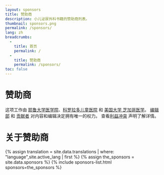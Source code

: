 ```yaml
---
layout: sponsors
title: 赞助商
description: 小儿泌尿外科书籍的赞助商列表。
thumbnail: sponsors.png
permalink: /sponsors/
lang: zh
breadcrumbs:
  - 
    title: 首页
    permalink: /
  - 
    title: 赞助商
    permalink: /sponsors/
toc: false
---
```


# 赞助商

这项工作由 [耶鲁大学医学院](https://medicine.yale.edu)、[科罗拉多儿童医院](https://www.childrenscolorado.org) 和 [美国大学 芝加哥医学](https://www.uchicagomedicine.org)。 [编辑部](/editors/) 和 [贡献者](/contributors/) 对内容和编辑决定拥有唯一的权力。 查看[利益冲突](/conflict-of-interest/) 声明了解详情。

# 关于赞助商

{% assign translation = site.data.translations | where: "language",site.active_lang | first %}
{% assign the_sponsors = site.data.sponsors %}
{% include sponsors-list.html sponsors=the_sponsors %}